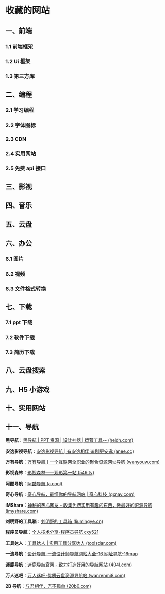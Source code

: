 # 收藏的网站

## 一、前端

### 1.1 前端框架

<Front-FrontBroad/>

### 1.2 Ui 框架

<Front-FrontUi/>

### 1.3 第三方库

<Front-FrontOther/>

## 二、编程

### 2.1 学习编程

<Program-Learn/>


### 2.2 字体图标

<Program-Icon/>

### 2.3 CDN

<Program-Cdn/>

### 2.4 实用网站

<Program-Practival/>

### 2.5 免费 api 接口

<Program-FreeApi/>



## 三、影视

<Other-FilmTv/>



## 四、音乐

<Other-MusicPlayer/>



## 五、云盘

<Other-CloudPlate/>



## 六、办公

### 6.1 图片

<Work-Picture/>

### 6.2 视频

<Work-Video/>

### 6.3 文件格式转换

<Work-Format/>





## 七、下载

### 7.1 ppt 下载

<DownLoad-Ppt/>

### 7.2 软件下载

<DownLoad-Application/>

### 7.3 简历下载

<DownLoad-Notes/>



## 八、云盘搜索

<Other-CloudSearch/>



## 九、H5 小游戏

<Other-H5Game/>



## 十、实用网站

<Other-Usefull/>

## 十一、导航


**黑导航**：[黑导航 | PPT 资源 | 设计神器 | 运营工具-- (heidh.com)](https://heidh.com/)

**安逸影视导航**：[安逸影视导航 | 有安逸相伴 追剧更安逸 (anee.cc)](https://anee.cc/)

**万有导航**：[万有导航丨一个互联网全职业的聚合资源网址导航 (wanyouw.com)](https://wanyouw.com/)

**影视森林**：[影视森林——观影第一站 (549.tv)](https://www.549.tv/)

**阿酷导航**：[阿酷导航 (a.cool)](https://www.a.cool/)

**奇心导航**：[奇心导航，最懂你的导航网站 | 奇心科技 (qxnav.com)](https://qxnav.com/)

**iMShare**：[神秘的热心网友 - 收集免费实用有趣的东西，做最好的资源导航 (imyshare.com)](https://imyshare.com/)

**刘明野的工具箱**：[刘明野的工具箱 (liumingye.cn)](http://tools.liumingye.cn/)

**程序员导航**：[个人技术分享-程序员导航 cxy521](http://cxy521.com/)

**工具达人**：[工具达人 | 实用工具分享达人 (toolsdar.com)](https://toolsdar.com/)

**一流导航**：[设计导航-一流设计师导航网站大全-16 网址导航-16map](http://16map.com/)

**迷鹿导航**：[迷鹿导航官网 - 致力打造好用的导航网站 (404l.com)](https://404l.com/)

**万人迷吧**：[万人迷吧-优质云盘资源导航站 (wanrenmi8.com)](https://www.wanrenmi8.com/cn/index.html)

**2B 导航**：[与君相伴，吾不孤单 (20b0.com)](http://demo.20b0.com/?from=dapingpang.top)

